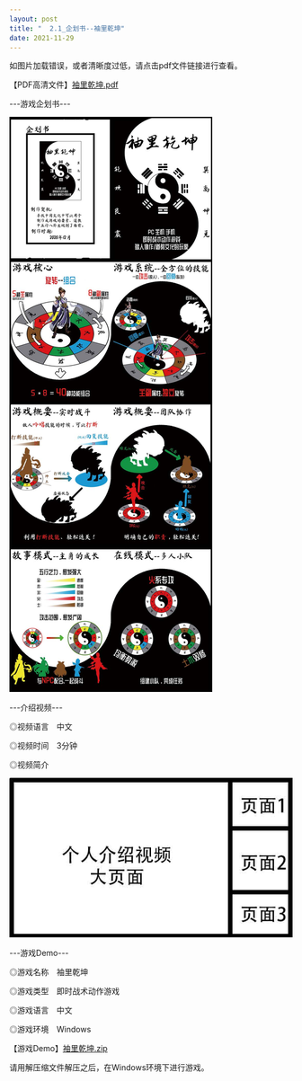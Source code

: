 ```yaml
---
layout: post
title: "  2.1_企划书--袖里乾坤"
date: 2021-11-29
---
```


如图片加载错误，或者清晰度过低，请点击pdf文件链接进行查看。

【PDF高清文件】[袖里乾坤.pdf](https://1drv.ms/b/s!Aj9fktzHJKNciN04-h84Un6h_uuscQ?e=5t2pKy)

---游戏企划书---

![Image text](https://github.com/SotakuStudio/SotakuStudio.github.io/blob/main/chnblog/image/chnPocketWorld.jpg?raw=true)

---介绍视频---

◎视频语言　中文

◎视频时间　3分钟
  
◎视频简介

![Image text](https://github.com/SotakuStudio/SotakuStudio.github.io/blob/main/chnblog/image/IntroductionPage.jpg?raw=true)

---游戏Demo---

◎游戏名称　袖里乾坤

◎游戏类型　即时战术动作游戏

◎游戏语言　中文

◎游戏环境　Windows

【游戏Demo】[袖里乾坤.zip](https://1drv.ms/v/s!Aj9fktzHJKNciN02BrABSgitCyzcvw?e=68vd63)

请用解压缩文件解压之后，在Windows环境下进行游戏。
